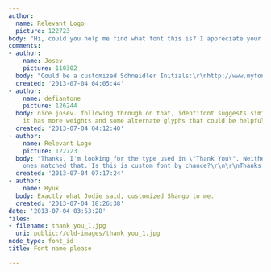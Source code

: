 ```yaml
---
author:
  name: Relevant Logo
  picture: 122723
body: "Hi, could you help me find what font this is? I appreciate your help.\r\n\r\nSincerely,\r\n\r\nChris"
comments:
- author:
    name: Josev
    picture: 110302
  body: "Could be a customized Schneidler Initials:\r\nhttp://www.myfonts.com/fonts/grouptype/schneidler-initials/"
  created: '2013-07-04 04:05:44'
- author:
    name: defiantone
    picture: 126244
  body: nice josev. following through on that, identifont suggests similar [[http://www.myfonts.com/fonts/castletype/shango/|Shango]].
    it has more weights and some alternate glyphs that could be helpful.
  created: '2013-07-04 04:12:40'
- author:
    name: Relevant Logo
    picture: 122723
  body: "Thanks, I'm looking for the type used in \"Thank You\". Neither of these
    ones matched that. Is this is custom font by chance?\r\n\r\nThanks much,\r\n\r\nChris"
  created: '2013-07-04 07:17:24'
- author:
    name: Ryuk
  body: Exactly what Jodie said, customized Shango to me.
  created: '2013-07-04 18:26:38'
date: '2013-07-04 03:53:28'
files:
- filename: thank you_1.jpg
  uri: public://old-images/thank you_1.jpg
node_type: font_id
title: Font name please

---
```

